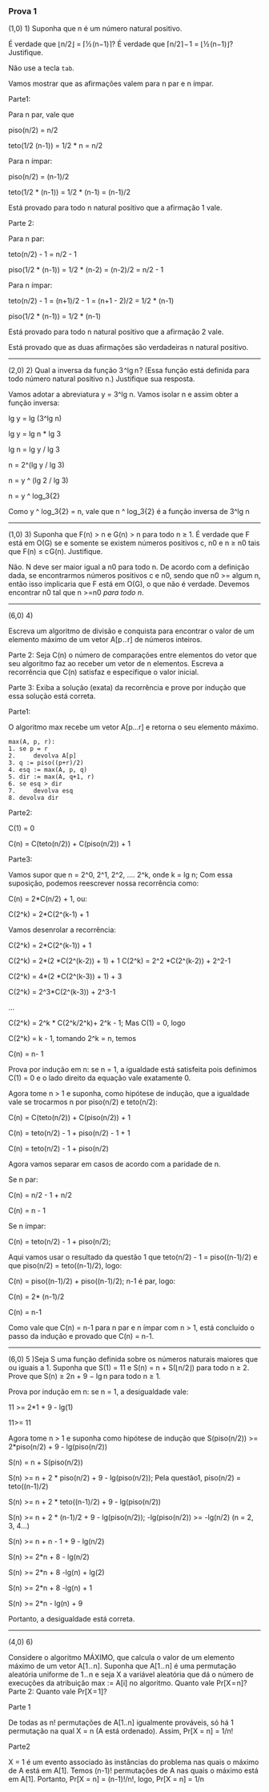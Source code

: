 ### Prova 1

(1,0) 1) Suponha que n é um número natural positivo. 

É verdade que ⌊n/2⌋ = ⌈½ (n−1)⌉? É verdade que ⌈n/2⌉ − 1 = ⌊½ (n−1)⌋? Justifique.

Não use a tecla `tab`.



Vamos mostrar que as afirmações valem para n par e n ímpar.

Parte1:

Para n  par, vale que

piso(n/2) =  n/2

teto(1/2 (n-1)) = 1/2 * n = n/2

Para n ímpar:

piso(n/2) = (n-1)/2

teto(1/2 * (n-1)) = 1/2 * (n-1) = (n-1)/2

Está provado para todo n natural positivo que a afirmação 1 vale.



Parte 2:



Para n par:

teto(n/2) - 1 = n/2 - 1

piso(1/2 * (n-1)) = 1/2 * (n-2) = (n-2)/2 = n/2 - 1



Para n ímpar:

teto(n/2) - 1 = (n+1)/2 - 1 = (n+1 - 2)/2 = 1/2 * (n-1)

piso(1/2 * (n-1)) = 1/2 * (n-1)

Está provado para todo n natural positivo que a afirmação 2 vale.

Está provado que as duas afirmações são verdadeiras n natural positivo.

***

(2,0) 2) Qual a inversa da função 3 ^lg n ? (Essa função está definida para todo número natural positivo n.) Justifique sua resposta.



Vamos adotar a abreviatura y = 3^lg n. Vamos isolar n e assim obter a função inversa:

lg y = lg (3^lg n)

lg y = lg n * lg 3

lg n = lg y / lg 3

n = 2^(lg y / lg 3)

n = y ^ (lg 2 / lg 3)

n = y ^ log_3{2}


Como y ^ log_3{2} = n, vale que n ^ log_3{2} é a função inversa de 3^lg n

***

(1,0) 3) Suponha que F(n) > n e G(n) > n para todo n ≥ 1. É verdade que F está em Ο(G) se e somente se existem números positivos c, n0 e n ≥ n0 tais que F(n) ≤ c G(n). Justifique.

Não. N deve ser maior igual a n0 para todo n. De acordo com a definição dada, se encontrarmos números positivos c e n0, sendo que n0 >= algum n, então isso implicaria que F está em O(G), o que não é verdade. Devemos encontrar n0 tal que n >=n0 *para todo n*.

***

(6,0) 4)

Escreva um algoritmo de divisão e conquista para encontrar o valor de um elemento máximo de um vetor A[p .. r] de números inteiros.

Parte 2: Seja C(n) o número de comparações entre elementos do vetor que seu algoritmo faz ao receber um vetor de n elementos. Escreva a recorrência que C(n) satisfaz e especifique o valor inicial.



Parte 3: Exiba a solução (exata) da recorrência e prove por indução que essa solução está correta.



Parte1: 

O algoritmo max recebe um vetor A[p...r] e retorna o seu elemento máximo.

``` ol
max(A, p, r):
1. se p = r
2.     devolva A[p]
3. q := piso((p+r)/2)
4. esq := max(A, p, q)
5. dir := max(A, q+1, r)
6. se esq > dir
7.     devolva esq
8. devolva dir
```

Parte2:

C(1) = 0

C(n) = C(teto(n/2)) + C(piso(n/2)) + 1



Parte3:



Vamos supor que n = 2^0, 2^1, 2^2, .... 2^k, onde k = lg n; Com essa suposição, podemos reescrever nossa recorrência como:

C(n) = 2*C(n/2) + 1, ou:

C(2^k) = 2*C(2^(k-1) + 1

Vamos desenrolar a recorrência:

C(2^k) = 2*C(2^(k-1)) + 1

C(2^k) = 2*(2 *C(2^(k-2)) + 1) + 1 
C(2^k) =  2^2 *C(2^(k-2)) + 2^2-1

C(2^k) = 4*(2 *C(2^(k-3)) + 1) + 3

C(2^k) = 2^3*C(2^(k-3)) + 2^3-1

...

C(2^k) = 2^k * C(2^k/2^k)+  2^k - 1; Mas  C(1) = 0, logo

C(2^k) = k - 1, tomando 2^k = n, temos

C(n) = n- 1



Prova por indução em n: se n = 1, a igualdade está satisfeita pois definimos C(1) = 0 e o lado direito da equação vale exatamente 0.

Agora tome n > 1 e suponha, como hipótese de indução, que a igualdade vale se trocarmos n por piso(n/2) e teto(n/2):

C(n) = C(teto(n/2)) + C(piso(n/2)) + 1

C(n) = teto(n/2) - 1 + piso(n/2) - 1 + 1

C(n) = teto(n/2) - 1 + piso(n/2)

Agora vamos separar em casos de acordo com a paridade de n. 

Se n par:

C(n) = n/2 - 1 + n/2

C(n) = n - 1

Se n ímpar:

C(n) = teto(n/2) - 1 + piso(n/2);

Aqui vamos usar o resultado da questão 1 que teto(n/2) - 1 = piso((n-1)/2) e que piso(n/2) = teto((n-1)/2), logo:

C(n) = piso((n-1)/2) + piso((n-1)/2); n-1 é par, logo:

C(n) = 2* (n-1)/2

C(n) = n-1



Como vale que C(n) = n-1 para n par e n ímpar com n > 1, está concluído o passo da indução e provado que C(n) = n-1.

***

(6,0) 5 )Seja S uma função definida sobre os números naturais maiores que ou iguais a 1. Suponha que S(1) = 11 e S(n) = n + S(⌊n/2⌋) para todo n ≥ 2. Prove que S(n) ≥ 2n + 9 − lg n para todo n ≥ 1.



Prova por indução em n: se n = 1, a desigualdade vale:

11 >= 2*1 + 9 - lg(1)

11>= 11

Agora tome n > 1 e suponha como hipótese de indução que S(piso(n/2)) >= 2*piso(n/2) + 9 - lg(piso(n/2))

S(n) = n + S(piso(n/2))

S(n) >= n + 2 * piso(n/2) + 9 - lg(piso(n/2)); Pela questão1, piso(n/2) = teto((n-1)/2)

S(n) >=  n + 2 * teto((n-1)/2) + 9 - lg(piso(n/2))

S(n) >= n + 2 * (n-1)/2 + 9 - lg(piso(n/2)); -lg(piso(n/2)) >= -lg(n/2) (n = 2, 3, 4...)

S(n) >= n + n - 1 + 9 - lg(n/2)

S(n) >= 2*n + 8 - lg(n/2)

S(n) >= 2*n + 8 -lg(n) + lg(2)

S(n) >= 2*n + 8 -lg(n) + 1

S(n) >= 2*n - lg(n) + 9



Portanto, a desigualdade está correta.

***

(4,0) 6)



Considere o algoritmo MÁXIMO, que calcula o valor de um elemento máximo de um vetor A[1 .. n]. Suponha que A[1 .. n] é uma permutação aleatória uniforme de 1 .. n e seja X a variável aleatória que dá o número de execuções da atribuição max := A[i] no algoritmo. Quanto vale Pr[X = n]? 
 Parte 2: Quanto vale Pr[X = 1]?



Parte 1

De todas as n! permutações de A[1..n] igualmente prováveis, só há 1 permutação na qual X = n (A está ordenado). Assim, Pr[X = n] = 1/n!

Parte2

X = 1 é um evento associado às instâncias do problema nas quais o máximo de A está em A[1]. Temos (n-1)! permutações de A nas quais o máximo está em A[1]. Portanto, Pr[X = n] = (n-1)!/n!, logo, Pr[X = n] = 1/n

